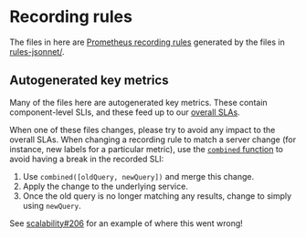 # Recording rules

The files in here are [Prometheus recording rules][rr] generated by the
files in [rules-jsonnet/][rules-jsonnet].

[rr]: https://prometheus.io/docs/prometheus/latest/configuration/recording_rules/
[rules-jsonnet]: /rules-jsonnet/

## Autogenerated key metrics

Many of the files here are autogenerated key metrics. These contain
component-level SLIs, and these feed up to our [overall SLAs][slas].

When one of these files changes, please try to avoid any impact to the
overall SLAs. When changing a recording rule to match a server change
(for instance, new labels for a particular metric), use the [`combined`
function][combined] to avoid having a break in the recorded SLI:

1. Use `combined([oldQuery, newQuery])` and merge this change.
1. Apply the change to the underlying service.
1. Once the old query is no longer matching any results, change to
   simply using `newQuery`.

See [scalability#206][issue-206] for an example of where this went
wrong!

[slas]: https://about.gitlab.com/handbook/engineering/infrastructure/performance-indicators/#gitlab-com-availability
[combined]: /libsonnet/servicemetrics/combined.libsonnet
[issue-206]: https://gitlab.com/gitlab-com/gl-infra/scalability/-/issues/206
